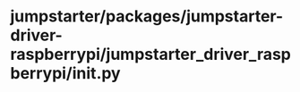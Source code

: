 # jumpstarter/packages/jumpstarter-driver-raspberrypi/jumpstarter_driver_raspberrypi/__init__.py

```python

```
